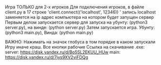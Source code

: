 Игра ТОЛЬКО для 2-х игроков
Для подключения игроков, в файле client.py в 17 строке 'client.connect(('localhost', 12346)) ' запись localhost заменяется на ip адрес компьютера на котором будет запущен сервер
Первым делом запускается сервер для запуска на убунту: (python3 server.py), на винде: (python server.py)
Затем запускается игра. Убунту: (python3 main.py), Винда: (python main.py)

ВАЖНО: Нажимать на значок глобуса в том порядке в каком запускали Игру иначе краш. Все кнопки рабочие
Ссылка на скачивание .exe: server: https://disk.yandex.ru/d/Bo5SL2EKUU_HUw main: https://disk.yandex.ru/d/7jys9XV2viFDQg
